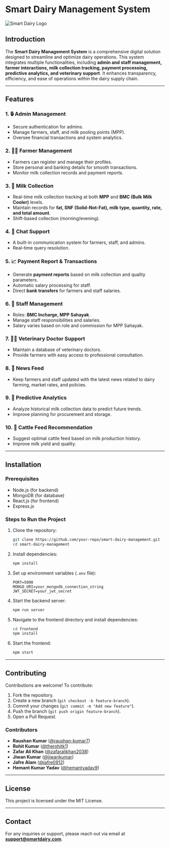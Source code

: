# **Smart Dairy Management System**

![Smart Dairy Logo](https://your-logo-url.com/logo.png)  

## **Introduction**

The **Smart Dairy Management System** is a comprehensive digital solution designed to streamline and optimize dairy operations. This system integrates multiple functionalities, including **admin and staff management, farmer interactions, milk collection tracking, payment processing, predictive analytics, and veterinary support**. It enhances transparency, efficiency, and ease of operations within the dairy supply chain.

---

## **Features**

### **1. 🔒 Admin Management**

- Secure authentication for admins.
- Manage farmers, staff, and milk pooling points (MPP).
- Oversee financial transactions and system analytics.

### **2. 👨‍🌾 Farmer Management**

- Farmers can register and manage their profiles.
- Store personal and banking details for smooth transactions.
- Monitor milk collection records and payment reports.

### **3. 🌾 Milk Collection**

- Real-time milk collection tracking at both **MPP** and **BMC (Bulk Milk Cooler)** levels.
- Maintain records for **fat, SNF (Solid-Not-Fat), milk type, quantity, rate, and total amount**.
- Shift-based collection (morning/evening).

### **4. 💬 Chat Support**

- A built-in communication system for farmers, staff, and admins.
- Real-time query resolution.

### **5. 📈 Payment Report & Transactions**

- Generate **payment reports** based on milk collection and quality parameters.
- Automatic salary processing for staff.
- Direct **bank transfers** for farmers and staff salaries.

### **6. 💼 Staff Management**

- Roles: **BMC Incharge, MPP Sahayak**.
- Manage staff responsibilities and salaries.
- Salary varies based on role and commission for MPP Sahayak.

### **7. 👩‍⚕️ Veterinary Doctor Support**

- Maintain a database of veterinary doctors.
- Provide farmers with easy access to professional consultation.

### **8. 📰 News Feed**

- Keep farmers and staff updated with the latest news related to dairy farming, market rates, and policies.

### **9. 🔬 Predictive Analytics**

- Analyze historical milk collection data to predict future trends.
- Improve planning for procurement and storage.

### **10. 🌱 Cattle Feed Recommendation**

- Suggest optimal cattle feed based on milk production history.
- Improve milk yield and quality.

---

## **Installation**

### **Prerequisites**

- Node.js (for backend)
- MongoDB (for database)
- React.js (for frontend)
- Express.js

### **Steps to Run the Project**

1. Clone the repository:
   ```sh
   git clone https://github.com/your-repo/smart-dairy-management.git
   cd smart-dairy-management
   ```
2. Install dependencies:
   ```sh
   npm install
   ```
3. Set up environment variables (`.env` file):
   ```env
   PORT=5000
   MONGO_URI=your_mongodb_connection_string
   JWT_SECRET=your_jwt_secret
   ```
4. Start the backend server:
   ```sh
   npm run server
   ```
5. Navigate to the frontend directory and install dependencies:
   ```sh
   cd frontend
   npm install
   ```
6. Start the frontend:
   ```sh
   npm start
   ```

---

## **Contributing**

Contributions are welcome! To contribute:

1. Fork the repository.
2. Create a new branch (`git checkout -b feature-branch`).
3. Commit your changes (`git commit -m "Add new feature"`).
4. Push the branch (`git push origin feature-branch`).
5. Open a Pull Request.

### **Contributors**

- **Raushan Kumar** ([@raushan-kumar7](https://github.com/raushan-kumar7))  
- **Rohit Kumar** ([@therohitk1](https://github.com/therohitk1))  
- **Zafar Ali Khan** ([@zafaralikhan2038](https://github.com/zafaralikhan2038))  
- **Jiwan Kumar** ([@jiwankumar](https://github.com/jiwankumar))  
- **Jafre Alam** ([@jafre0912](https://github.com/jafre0912))  
- **Hemant Kumar Yadav** ([@hemantyadav9](https://github.com/hemantyadav9))  

---

## **License**

This project is licensed under the MIT License.

---

## **Contact**

For any inquiries or support, please reach out via email at **[support@smartdairy.com](mailto:support@smartdairy.com)**.